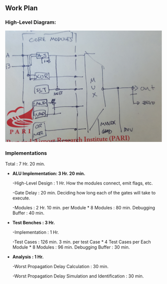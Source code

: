 ## Work Plan

### High-Level Diagram:

![Diagram](images/diagram.jpg)

### Implementations

Total : 7 Hr. 20 min.

* **ALU Implementation: 3 Hr. 20 min.**
	
  -High-Level Design : 1 Hr.
   How the modules connect, emit flags, etc.
  
  -Gate Delay : 20 min.
   Deciding how long each of the gates will take to execute.
	
  -Modules : 2 Hr.
   10 min. per Module * 8 Modules :  80 min.
   Debugging Buffer : 40 min.

* **Test Benches : 3 Hr.**
  
  -Implementation : 1 Hr.
   
  -Test Cases : 126 min.
   3 min. per test Case * 4 Test Cases per Each Module * 8 Modules : 96 min.
   Debugging Buffer : 30 min.

* **Analysis : 1 Hr.**
  
  -Worst Propagation Delay Calculation : 30 min.
		
  -Worst Propagation Delay Simulation and Identification : 30 min.
